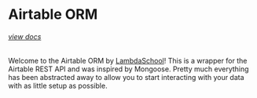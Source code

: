 # Airtable ORM

###### [view docs](https://lambda-school-labs.github.io/Airtable-ORM/)

Welcome to the Airtable ORM by [LambdaSchool](https://lambdaschool.com)! This is a wrapper for the Airtable REST API and was inspired by Mongoose. Pretty much everything has been abstracted away to allow you to start interacting with your data with as little setup as possible.
